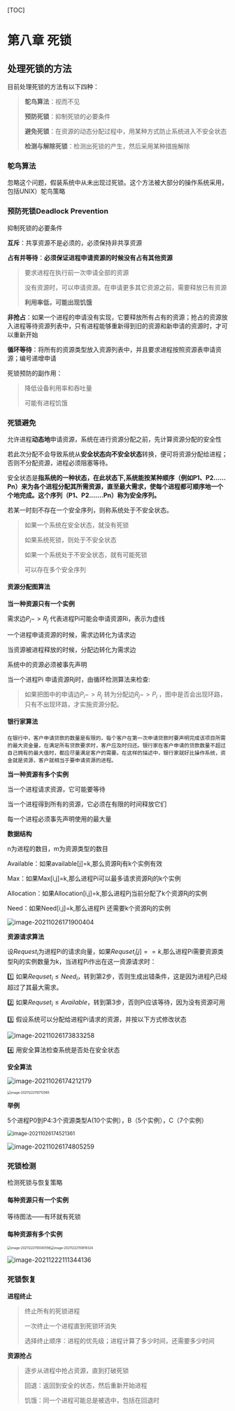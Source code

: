 [TOC]

# 第八章 死锁

## 处理死锁的方法

目前处理死锁的方法有以下四种：

> **鸵鸟算法**：视而不见
>
> **预防死锁**：抑制死锁的必要条件
>
> **避免死锁**：在资源的动态分配过程中，用某种方式防止系统进入不安全状态
>
> **检测与解除死锁**：检测出死锁的产生，然后采用某种措施解除

### 鸵鸟算法

忽略这个问题，假装系统中从未出现过死锁。这个方法被大部分的操作系统采用，包括UNIX）鸵鸟策略

### 预防死锁Deadlock Prevention 

抑制死锁的必要条件

**互斥**：共享资源不是必须的，必须保持非共享资源

**占有并等待**：**必须保证进程申请资源的时候没有占有其他资源**

> 要求进程在执行前一次申请全部的资源
>
> 没有资源时，可以申请资源。在申请更多其它资源之前，需要释放已有资源
>
> **利用率低，可能出现饥饿**

**非抢占**：如果一个进程的申请没有实现，它要释放所有占有的资源；抢占的资源放入进程等待资源列表中，只有进程能够重新得到旧的资源和新申请的资源时，才可以重新开始

**循环等待**：将所有的资源类型放入资源列表中，并且要求进程按照资源表申请资源；编号递增申请

死锁预防的副作用：

> 降低设备利用率和吞吐量
>
> 可能有进程饥饿

### 死锁避免

允许进程**动态地**申请资源，系统在进行资源分配之前，先计算资源分配的安全性

若此次分配不会导致系统从**安全状态向不安全状态**转换，便可将资源分配给进程；否则不分配资源，进程必须阻塞等待。

安全状态是**指系统的一种状态，在此状态下,系统能按某种顺序（例如P1、P2……Pn）来为各个进程分配其所需资源，直至最大需求，使每个进程都可顺序地一个个地完成。这个序列（P1、P2…….Pn）称为安全序列。**

若某一时刻不存在一个安全序列，则称系统处于不安全状态。

> 如果一个系统在安全状态，就没有死锁
>
> 如果系统死锁，则处于不安全状态
>
> 如果一个系统处于不安全状态，就有可能死锁
>
> 可以存在多个安全序列

#### 资源分配图算法

**当一种资源只有一个实例**

需求边$P_i->R_j$  代表进程Pi可能会申请资源Ri，表示为虚线

一个进程申请资源的时候，需求边转化为请求边

当资源被进程释放的时候，分配边转化为需求边

系统中的资源必须被事先声明

当一个进程Pi 申请资源Rj时，由循环检测算法来检查:

> 如果把图中的申请边$P_i->R_j$ 转为分配边$R_j -> P_i$ ，图中是否会出现环路，只有不出现环路，才实施资源分配。

#### 银行家算法

```
在银行中，客户申请贷款的数量是有限的，每个客户在第一次申请贷款时要声明完成该项目所需的最大资金量，在满足所有贷款要求时，客户应及时归还。银行家在客户申请的贷款数量不超过自己拥有的最大值时，都应尽量满足客户的需要。在这样的描述中，银行家就好比操作系统，资金就是资源，客户就相当于要申请资源的进程。
```

**当一种资源有多个实例**

当一个进程请求资源，它可能要等待

当一个进程得到所有的资源，它必须在有限的时间释放它们

每一个进程必须事先声明使用的最大量

**数据结构**

n为进程的数目，m为资源类型的数目

Available：如果available[j]=k,那么资源Rj有k个实例有效

Max：如果Max[i,j]=k,那么进程Pi可以最多请求资源Rj的k个实例

Allocation：如果Allocation[i,j]=k,那么进程Pj当前分配了k个资源Rj的实例

Need：如果Need[i,j]=k,那么进程Pi 还需要k个资源Rj的实例

![image-20211026171900404](https://note-image-1307786938.cos.ap-beijing.myqcloud.com/typora/qshell/image-20211026171900404.png)

**资源请求算法**

设$Request_i$为进程Pi的请求向量，如果$Requset_i[j]==k$,那么进程Pi需要资源类型Rj的实例数量为k，当进程Pi作出在这一资源请求时：

:one: 如果$Requset_i\le Need_i$，转到第2步，否则生成出错条件，这是因为进程$P_i$已经超过了其最大需求。

:two: 如果$Requset_i\le Available$，转到第3步，否则Pi应该等待，因为没有资源可用

:three: 假设系统可以分配给进程Pi请求的资源，并按以下方式修改状态

![image-20211026173833258](https://note-image-1307786938.cos.ap-beijing.myqcloud.com/typora/qshell/image-20211026173833258.png)

:four: 用安全算法检查系统是否处在安全状态

**安全算法**

![image-20211026174212179](https://note-image-1307786938.cos.ap-beijing.myqcloud.com/typora/qshell/image-20211026174212179.png)

<img src="https://note-image-1307786938.cos.ap-beijing.myqcloud.com/typora/qshell/image-20211222110712565.png" alt="image-20211222110712565" style="zoom: 50%;" />

**举例**

5个进程P0到P4:3个资源类型A(10个实例），B（5个实例），C（7个实例）

<img src="https://note-image-1307786938.cos.ap-beijing.myqcloud.com/typora/qshell/image-20211026174521361.png" alt="image-20211026174521361" style="zoom:80%;" />

![image-20211026174805259](https://note-image-1307786938.cos.ap-beijing.myqcloud.com/typora/qshell/image-20211026174805259.png)

### 死锁检测

检测死锁与恢复策略

#### 每种资源只有一个实例

等待图法——有环就有死锁

#### 每种资源有多个实例

<img src="https://note-image-1307786938.cos.ap-beijing.myqcloud.com/typora/qshell/image-20211222110040556.png" alt="image-20211222110040556" style="zoom:50%;float:left" /><img src="https://note-image-1307786938.cos.ap-beijing.myqcloud.com/typora/qshell/image-20211222110819324.png" alt="image-20211222110819324" style="zoom:50%;" />

![image-20211222111344136](https://note-image-1307786938.cos.ap-beijing.myqcloud.com/typora/qshell/image-20211222111344136.png)

### 死锁恢复

**进程终止**

> 终止所有的死锁进程
>
> 一次终止一个进程直到死锁环消失
>
> 选择终止顺序：进程的优先级；进程计算了多少时间，还需要多少时间

**资源抢占**

> 逐步从进程中抢占资源，直到打破死锁
>
> 回退：返回到安全的状态，然后重新开始进程
>
> 饥饿：同一个进程可能总是被选中，包括在回退时

### 

